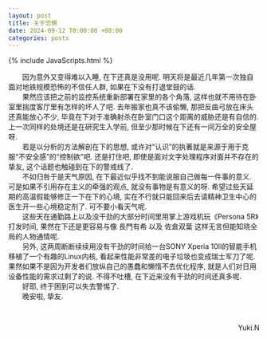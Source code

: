 ```yaml
---
layout: post
title: 关于恐惧
date: 2024-09-12 T0:00:00 +08:00
categories: posts
---
```


{% include JavaScripts.html %}

&emsp;&emsp;因为意外又变得难以入睡, 在下还真是没用呢. 明天将是最近几年第一次独自面对地铁规模恐怖的不信任人群, 如果在下没有打退堂鼓的话.  
&emsp;&emsp;果然应该把之前的监控系统重新部署在家里的各个角落, 这样也就不用待在卧室里揣度客厅里有怎样的坏人了吧. 去年搬家也真不该偷懒, 那把反曲弓放在床头还真能放心不少, 毕竟在下对于准确射杀在卧室门口这个距离的威胁还是有自信的. 上一次同样的处境还是在研究生入学前, 但至少那时候在下还有一间万全的安全屋呀.  
&emsp;&emsp;若是以分析的方法解剖在下的思想, 或许对“认识”的执著就是来源于用于克服“不安全感”的“控制欲”吧. 还是打住吧, 即使是面对文字处理程序对面并不存在的挚友, 这个话题也触碰到在下的警戒线了.  
&emsp;&emsp;不如归咎于是天气原因, 在下最近似乎找不到能说服自己做每一件事的意义. 可是如果不引用存在主义的牵强的观点, 就没有事物是有意义的呀. 希望过些天延期的高温假能够修正一下在下的心境, 实在不行就只能回来后去请精神卫生中心的医生开一些心境稳定剂了. 可不要小看天气呢.  
&emsp;&emsp;这些天在通勤路上以及没干劲的大部分时间里用掌上游戏机玩《Persona 5R》打发时间, 果然在下还是更容易与像 長門有希 以及 佐倉双葉 这样无言但能知晓全局的人物通情呢.  
&emsp;&emsp;另外, 这两周断断续续用没有干劲的时间给一台SONY Xperia 10II的智能手机移植了一个有趣的Linux内核, 看起来性能非常差的电子垃圾也变成瑞士军刀了呢. 果然如果不是因为开发者们放纵自己的愚蠢和懒惰不去优化程序, 就是人们对日用设备性能的需求过剩了的说. 不得不吐槽, 在下近来没有干劲的时间还真多呢.  
&emsp;&emsp;好耶, 终于困到可以失去警惕了.  
&emsp;&emsp;晚安啦, 挚友.  

&emsp;&emsp;
<p align="right">Yuki.N</p>  
